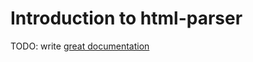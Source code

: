 # Introduction to html-parser

TODO: write [great documentation](http://jacobian.org/writing/what-to-write/)
